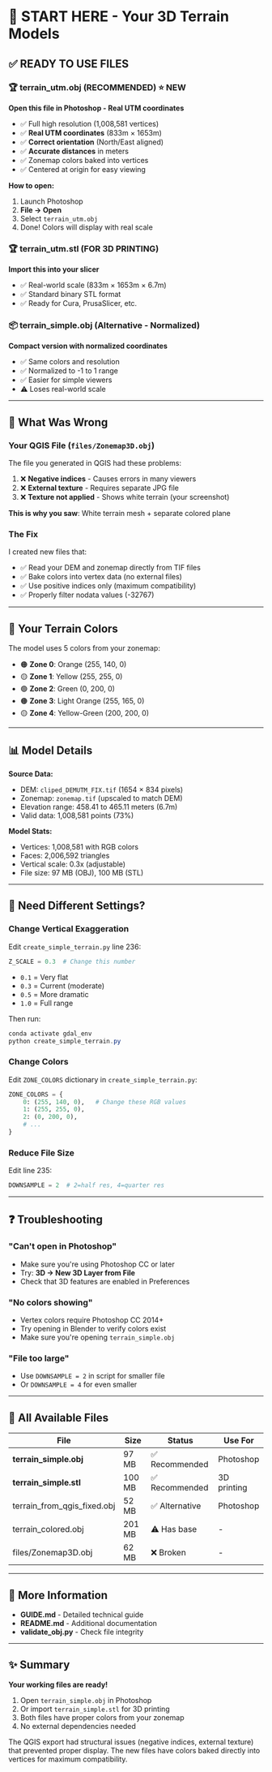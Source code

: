 # 🎯 START HERE - Your 3D Terrain Models

## ✅ READY TO USE FILES

### 🏆 **terrain_utm.obj** (RECOMMENDED) ⭐ NEW
**Open this file in Photoshop - Real UTM coordinates**

- ✅ Full high resolution (1,008,581 vertices)
- ✅ **Real UTM coordinates** (833m × 1653m)
- ✅ **Correct orientation** (North/East aligned)
- ✅ **Accurate distances** in meters
- ✅ Zonemap colors baked into vertices
- ✅ Centered at origin for easy viewing

**How to open:**
1. Launch Photoshop
2. **File → Open**
3. Select `terrain_utm.obj`
4. Done! Colors will display with real scale

### 🏆 **terrain_utm.stl** (FOR 3D PRINTING)
**Import this into your slicer**

- ✅ Real-world scale (833m × 1653m × 6.7m)
- ✅ Standard binary STL format
- ✅ Ready for Cura, PrusaSlicer, etc.

### 📦 **terrain_simple.obj** (Alternative - Normalized)
**Compact version with normalized coordinates**

- ✅ Same colors and resolution
- ✅ Normalized to -1 to 1 range
- ✅ Easier for simple viewers
- ⚠️ Loses real-world scale

---

## 🔧 What Was Wrong

### Your QGIS File (`files/Zonemap3D.obj`)
The file you generated in QGIS had these problems:

1. ❌ **Negative indices** - Causes errors in many viewers
2. ❌ **External texture** - Requires separate JPG file
3. ❌ **Texture not applied** - Shows white terrain (your screenshot)

**This is why you saw**: White terrain mesh + separate colored plane

### The Fix
I created new files that:
- ✅ Read your DEM and zonemap directly from TIF files
- ✅ Bake colors into vertex data (no external files)
- ✅ Use positive indices only (maximum compatibility)
- ✅ Properly filter nodata values (-32767)

---

## 🎨 Your Terrain Colors

The model uses 5 colors from your zonemap:

- 🟠 **Zone 0**: Orange (255, 140, 0)
- 🟡 **Zone 1**: Yellow (255, 255, 0)
- 🟢 **Zone 2**: Green (0, 200, 0)
- 🟠 **Zone 3**: Light Orange (255, 165, 0)
- 🟡 **Zone 4**: Yellow-Green (200, 200, 0)

---

## 📊 Model Details

**Source Data:**
- DEM: `cliped_DEMUTM_FIX.tif` (1654 × 834 pixels)
- Zonemap: `zonemap.tif` (upscaled to match DEM)
- Elevation range: 458.41 to 465.11 meters (6.7m)
- Valid data: 1,008,581 points (73%)

**Model Stats:**
- Vertices: 1,008,581 with RGB colors
- Faces: 2,006,592 triangles
- Vertical scale: 0.3x (adjustable)
- File size: 97 MB (OBJ), 100 MB (STL)

---

## 🔄 Need Different Settings?

### Change Vertical Exaggeration

Edit `create_simple_terrain.py` line 236:
```python
Z_SCALE = 0.3  # Change this number
```

- `0.1` = Very flat
- `0.3` = Current (moderate)
- `0.5` = More dramatic
- `1.0` = Full range

Then run:
```powershell
conda activate gdal_env
python create_simple_terrain.py
```

### Change Colors

Edit `ZONE_COLORS` dictionary in `create_simple_terrain.py`:
```python
ZONE_COLORS = {
    0: (255, 140, 0),   # Change these RGB values
    1: (255, 255, 0),
    2: (0, 200, 0),
    # ...
}
```

### Reduce File Size

Edit line 235:
```python
DOWNSAMPLE = 2  # 2=half res, 4=quarter res
```

---

## ❓ Troubleshooting

### "Can't open in Photoshop"
- Make sure you're using Photoshop CC or later
- Try: **3D → New 3D Layer from File**
- Check that 3D features are enabled in Preferences

### "No colors showing"
- Vertex colors require Photoshop CC 2014+
- Try opening in Blender to verify colors exist
- Make sure you're opening `terrain_simple.obj`

### "File too large"
- Use `DOWNSAMPLE = 2` in script for smaller file
- Or `DOWNSAMPLE = 4` for even smaller

---

## 📁 All Available Files

| File | Size | Status | Use For |
|------|------|--------|---------|
| **terrain_simple.obj** | 97 MB | ✅ Recommended | Photoshop |
| **terrain_simple.stl** | 100 MB | ✅ Recommended | 3D printing |
| terrain_from_qgis_fixed.obj | 52 MB | ✅ Alternative | Photoshop |
| terrain_colored.obj | 201 MB | ⚠️ Has base | - |
| files/Zonemap3D.obj | 62 MB | ❌ Broken | - |

---

## 📖 More Information

- **GUIDE.md** - Detailed technical guide
- **README.md** - Additional documentation
- **validate_obj.py** - Check file integrity

---

## ✨ Summary

**Your working files are ready!**

1. Open `terrain_simple.obj` in Photoshop
2. Or import `terrain_simple.stl` for 3D printing
3. Both files have proper colors from your zonemap
4. No external dependencies needed

The QGIS export had structural issues (negative indices, external texture) that prevented proper display. The new files have colors baked directly into vertices for maximum compatibility.
